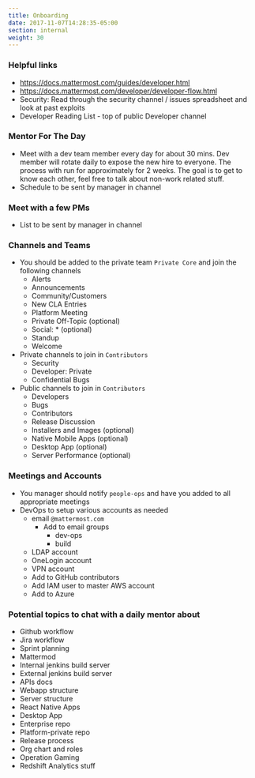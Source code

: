 ```yaml
---
title: Onboarding
date: 2017-11-07T14:28:35-05:00
section: internal
weight: 30
---
```


### Helpful links
  - https://docs.mattermost.com/guides/developer.html
  - https://docs.mattermost.com/developer/developer-flow.html
  - Security: Read through the security channel / issues spreadsheet and look at past exploits
  - Developer Reading List - top of public Developer channel

### Mentor For The Day
  - Meet with a dev team member every day for about 30 mins.  Dev member will rotate daily to expose the new hire to everyone.  The process with run for approximately for 2 weeks. The goal is to get to know each other, feel free to talk about non-work related stuff.
  - Schedule to be sent by manager in channel

### Meet with a few PMs
  - List to be sent by manager in channel

### Channels and Teams
  - You should be added to the private team `Private Core` and join the following channels
    - Alerts
    - Announcements
    - Community/Customers
    - New CLA Entries
    - Platform Meeting
    - Private Off-Topic (optional)
    - Social: * (optional)
    - Standup
    - Welcome
  - Private channels to join in `Contributors`
    - Security
    - Developer: Private
    - Confidential Bugs
  - Public channels to join in `Contributors`
    - Developers
    - Bugs
    - Contributors
    - Release Discussion
    - Installers and Images (optional)
    - Native Mobile Apps (optional)
    - Desktop App (optional)
    - Server Performance (optional)

### Meetings and Accounts
  - You manager should notify `people-ops` and have you added to all appropriate meetings
  - DevOps to setup various accounts as needed
    - email `@mattermost.com`
      - Add to email groups
        - dev-ops
        - build
    - LDAP account
    - OneLogin account
    - VPN account
    - Add to GitHub contributors
    - Add IAM user to master AWS account
    - Add to Azure

### Potential topics to chat with a daily mentor about
  - Github workflow
  - Jira workflow
  - Sprint planning
  - Mattermod
  - Internal jenkins build server
  - External jenkins build server
  - APIs docs
  - Webapp structure
  - Server structure
  - React Native Apps
  - Desktop App
  - Enterprise repo
  - Platform-private repo
  - Release process
  - Org chart and roles
  - Operation Gaming
  - Redshift Analytics stuff
